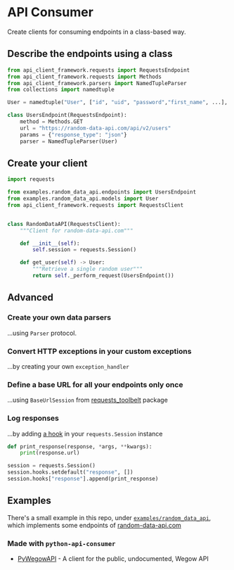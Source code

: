 # API Consumer

Create clients for consuming endpoints in a class-based way.


## Describe the endpoints using a class
```python
from api_client_framework.requests import RequestsEndpoint
from api_client_framework.requests import Methods
from api_client_framework.parsers import NamedTupleParser
from collections import namedtuple

User = namedtuple("User", ["id", "uid", "password","first_name", ...], rename=True)

class UsersEndpoint(RequestsEndpoint):
    method = Methods.GET
    url = "https://random-data-api.com/api/v2/users"
    params = {"response_type": "json"}
    parser = NamedTupleParser(User)
```

## Create your client
```python
import requests

from examples.random_data_api.endpoints import UsersEndpoint
from examples.random_data_api.models import User
from api_client_framework.requests import RequestsClient


class RandomDataAPI(RequestsClient):
    """Client for random-data-api.com"""

    def __init__(self):
        self.session = requests.Session()

    def get_user(self) -> User:
        """Retrieve a single random user"""
        return self._perform_request(UsersEndpoint())
```

## Advanced
### Create your own data parsers
...using `Parser` protocol.

### Convert HTTP exceptions in your custom exceptions
...by creating your own `exception_handler`

### Define a base URL for all your endpoints only once
...using `BaseUrlSession` from [requests_toolbelt](https://toolbelt.readthedocs.io/) package

### Log responses
...by adding [a hook](https://requests.readthedocs.io/en/latest/user/advanced/#event-hooks) in your `requests.Session` instance

```python
def print_response(response, *args, **kwargs):
    print(response.url)

session = requests.Session()
session.hooks.setdefault("response", [])
session.hooks["response"].append(print_response)
```


## Examples
There's a small example in this repo, under [`examples/random_data_api`](https://github.com/EnriqueSoria/python-api-consumer/tree/master/examples/random_data_api), which implements some endpoints of [random-data-api.com](https://random-data-api.com/)

### Made with `python-api-consumer`
 - [PyWegowAPI](https://github.com/EnriqueSoria/PyWegowAPI) -  A client for the public, undocumented, Wegow API 
